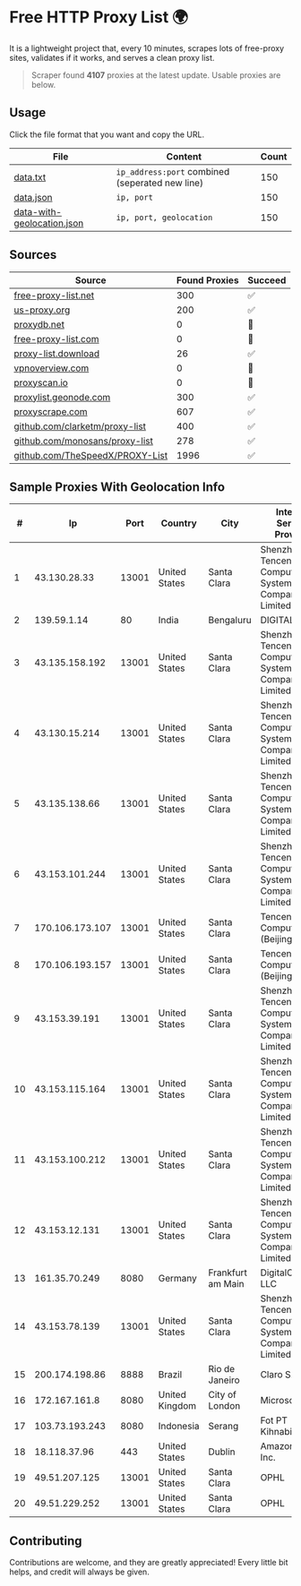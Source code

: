 
# Free HTTP Proxy List 🌍

It is a lightweight project that, every 10 minutes, scrapes lots of free-proxy sites, validates if it works, and serves a clean proxy list.


> Scraper found **4107** proxies at the latest update. Usable proxies are below.

## Usage

Click the file format that you want and copy the URL.


|File|Content|Count|
|----|-------|-----|
|[data.txt](https://raw.githubusercontent.com/themiralay/Proxy-List-World/master/data.txt)|`ip_address:port` combined (seperated new line)|150|
|[data.json](https://raw.githubusercontent.com/themiralay/Proxy-List-World/master/data.json)|`ip, port`|150|
|[data-with-geolocation.json](https://raw.githubusercontent.com/themiralay/Proxy-List-World/master/data-with-geolocation.json)|`ip, port, geolocation`|150|

## Sources

|Source|Found Proxies|Succeed|
|------|-------------|-------|
|[free-proxy-list.net](https://free-proxy-list.net)|300|✅|
|[us-proxy.org](https://www.us-proxy.org)|200|✅|
|[proxydb.net](http://proxydb.net)|0|🚫|
|[free-proxy-list.com](https://free-proxy-list.com/?page=&port=&type%5B%5D=http&type%5B%5D=https&up_time=0&search=Search)|0|🚫|
|[proxy-list.download](https://www.proxy-list.download/HTTP)|26|✅|
|[vpnoverview.com](https://vpnoverview.com/privacy/anonymous-browsing/free-proxy-servers)|0|🚫|
|[proxyscan.io](https://www.proxyscan.io)|0|🚫|
|[proxylist.geonode.com](https://proxylist.geonode.com/api/proxy-list?limit=300&page=1&sort_by=lastChecked&sort_type=desc&protocols=http,https)|300|✅|
|[proxyscrape.com](https://api.proxyscrape.com/v2/?request=displayproxies&protocol=http&timeout=10000&country=all&ssl=all&anonymity=all)|607|✅|
|[github.com/clarketm/proxy-list](https://raw.githubusercontent.com/clarketm/proxy-list/master/proxy-list-raw.txt)|400|✅|
|[github.com/monosans/proxy-list](https://raw.githubusercontent.com/monosans/proxy-list/main/proxies/http.txt)|278|✅|
|[github.com/TheSpeedX/PROXY-List](https://raw.githubusercontent.com/TheSpeedX/PROXY-List/master/http.txt)|1996|✅|


## Sample Proxies With Geolocation Info

|#|Ip|Port|Country|City|Internet Service Provider|
|-|--|----|-------|----|-------------------------|
|1|43.130.28.33|13001|United States|Santa Clara|Shenzhen Tencent Computer Systems Company Limited|
|2|139.59.1.14|80|India|Bengaluru|DIGITALOCEAN|
|3|43.135.158.192|13001|United States|Santa Clara|Shenzhen Tencent Computer Systems Company Limited|
|4|43.130.15.214|13001|United States|Santa Clara|Shenzhen Tencent Computer Systems Company Limited|
|5|43.135.138.66|13001|United States|Santa Clara|Shenzhen Tencent Computer Systems Company Limited|
|6|43.153.101.244|13001|United States|Santa Clara|Shenzhen Tencent Computer Systems Company Limited|
|7|170.106.173.107|13001|United States|Santa Clara|Tencent Cloud Computing (Beijing) Co|
|8|170.106.193.157|13001|United States|Santa Clara|Tencent Cloud Computing (Beijing) Co|
|9|43.153.39.191|13001|United States|Santa Clara|Shenzhen Tencent Computer Systems Company Limited|
|10|43.153.115.164|13001|United States|Santa Clara|Shenzhen Tencent Computer Systems Company Limited|
|11|43.153.100.212|13001|United States|Santa Clara|Shenzhen Tencent Computer Systems Company Limited|
|12|43.153.12.131|13001|United States|Santa Clara|Shenzhen Tencent Computer Systems Company Limited|
|13|161.35.70.249|8080|Germany|Frankfurt am Main|DigitalOcean, LLC|
|14|43.153.78.139|13001|United States|Santa Clara|Shenzhen Tencent Computer Systems Company Limited|
|15|200.174.198.86|8888|Brazil|Rio de Janeiro|Claro S.A|
|16|172.167.161.8|8080|United Kingdom|City of London|Microsoft|
|17|103.73.193.243|8080|Indonesia|Serang|Fot PT Kihnabil.net|
|18|18.118.37.96|443|United States|Dublin|Amazon.com, Inc.|
|19|49.51.207.125|13001|United States|Santa Clara|OPHL|
|20|49.51.229.252|13001|United States|Santa Clara|OPHL|



## Contributing

Contributions are welcome, and they are greatly appreciated! Every
little bit helps, and credit will always be given.

